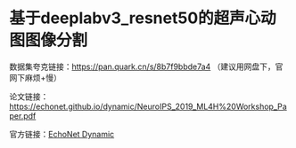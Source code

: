 # 基于deeplabv3_resnet50的超声心动图图像分割

数据集夸克链接：https://pan.quark.cn/s/8b7f9bbde7a4 （建议用网盘下，官网下麻烦+慢）

论文链接：https://echonet.github.io/dynamic/NeuroIPS_2019_ML4H%20Workshop_Paper.pdf

官方链接：[EchoNet Dynamic](https://echonet.github.io/dynamic/)
